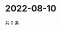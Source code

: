 # 2022-08-10

共 0 条

<!-- BEGIN WEIBO -->
<!-- 最后更新时间 Wed Aug 10 2022 16:19:34 GMT+0800 (China Standard Time) -->

<!-- END WEIBO -->
